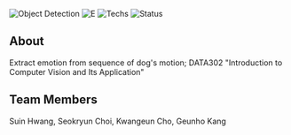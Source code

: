 ![Object Detection](https://img.shields.io/badge/Object_Detection-587601?style=flat-square&logo=lens&logoColor=93C500&label=Tag&labelColor=212030)
![E](https://img.shields.io/badge/Emotion_Analysis-EC5990?style=flat-square&logo=undertale&logoColor=EC5990&label=Tag&labelColor=212030)
![Techs](https://img.shields.io/badge/Pytorch-EE4C2C?style=flat-square&logo=pytorch&logoColor=EE4C2C&label=Tech&labelColor=212030)
![Status](https://img.shields.io/badge/Completed-red?style=flat-square&logo=conventionalcommits&logoColor=red&label=Status&labelColor=212030)
## About
Extract emotion from sequence of dog's motion; DATA302 "Introduction to Computer Vision and Its Application"
## Team Members
Suin Hwang, Seokryun Choi, Kwangeun Cho, Geunho Kang
